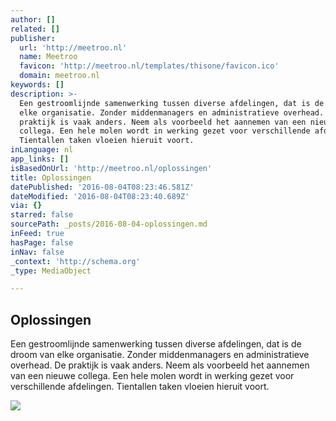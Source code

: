 ```yaml
---
author: []
related: []
publisher:
  url: 'http://meetroo.nl'
  name: Meetroo
  favicon: 'http://meetroo.nl/templates/thisone/favicon.ico'
  domain: meetroo.nl
keywords: []
description: >-
  Een gestroomlijnde samenwerking tussen diverse afdelingen, dat is de droom van
  elke organisatie. Zonder middenmanagers en administratieve overhead. De
  praktijk is vaak anders. Neem als voorbeeld het aannemen van een nieuwe
  collega. Een hele molen wordt in werking gezet voor verschillende afdelingen.
  Tientallen taken vloeien hieruit voort.
inLanguage: nl
app_links: []
isBasedOnUrl: 'http://meetroo.nl/oplossingen'
title: Oplossingen
datePublished: '2016-08-04T08:23:46.581Z'
dateModified: '2016-08-04T08:23:40.689Z'
via: {}
starred: false
sourcePath: _posts/2016-08-04-oplossingen.md
inFeed: true
hasPage: false
inNav: false
_context: 'http://schema.org'
_type: MediaObject

---
```

<article style=""><h1>Oplossingen</h1><p>Een gestroomlijnde samenwerking tussen diverse afdelingen, dat is de droom van elke organisatie. Zonder middenmanagers en administratieve overhead. De praktijk is vaak anders. Neem als voorbeeld het aannemen van een nieuwe collega. Een hele molen wordt in werking gezet voor verschillende afdelingen. Tientallen taken vloeien hieruit voort.</p><img src="http://meetroo.nl/images/anders/2.jpg" /></article>